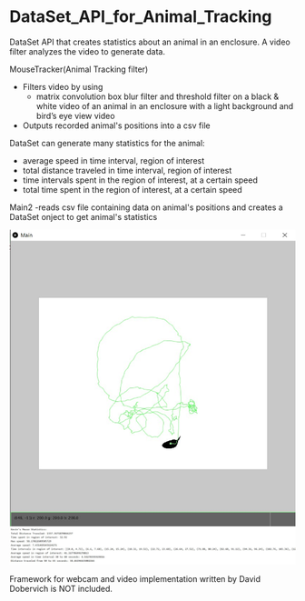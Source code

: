 # DataSet_API_for_Animal_Tracking
DataSet API that creates statistics about an animal in an enclosure. A video filter analyzes the video to generate data.


MouseTracker(Animal Tracking filter)
- Filters video by using
  - matrix convolution box blur filter and threshold filter on a black & white video of an animal in an enclosure with a light background and bird’s eye view video
- Outputs recorded animal's positions into a csv file

DataSet can generate many statistics for the animal:
- average speed in time interval, region of interest
- total distance traveled in time interval, region of interest
- time intervals spent in the region of interest, at a certain speed
- total time spent in the region of interest, at a certain speed

Main2
-reads csv file containing data on animal's positions and creates a DataSet onject to get animal's statistics


![Image of Mouse being tracked](AnimalTrackerMouse.jpg)
![Image of Mouse Statistics](StatisticsFromDataSet.jpg)


Framework for webcam and video implementation written by David Dobervich is NOT included.
